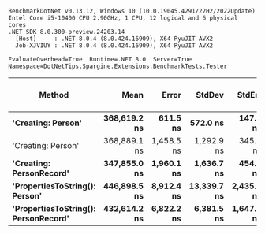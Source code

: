 ```

BenchmarkDotNet v0.13.12, Windows 10 (10.0.19045.4291/22H2/2022Update)
Intel Core i5-10400 CPU 2.90GHz, 1 CPU, 12 logical and 6 physical cores
.NET SDK 8.0.300-preview.24203.14
  [Host]     : .NET 8.0.4 (8.0.424.16909), X64 RyuJIT AVX2
  Job-XJVIUY : .NET 8.0.4 (8.0.424.16909), X64 RyuJIT AVX2

EvaluateOverhead=True  Runtime=.NET 8.0  Server=True  
Namespace=DotNetTips.Spargine.Extensions.BenchmarkTests.Tester  

```
| Method                               | Mean         | Error      | StdDev      | StdErr     | Median       | Min          | Q1           | Q3           | Max          | Op/s    | CI99.9% Margin | Iterations | Kurtosis | MValue | Skewness | Rank | LogicalGroup | Baseline | Exceptions | Completed Work Items | Lock Contentions | Code Size | Allocated |
|------------------------------------- |-------------:|-----------:|------------:|-----------:|-------------:|-------------:|-------------:|-------------:|-------------:|--------:|---------------:|-----------:|---------:|-------:|---------:|-----:|------------- |--------- |-----------:|---------------------:|-----------------:|----------:|----------:|
| **&#39;Creating: Person&#39;**                   | **368,619.2 ns** |   **611.5 ns** |    **572.0 ns** |   **147.7 ns** | **368,474.7 ns** | **367,640.9 ns** | **368,198.5 ns** | **369,176.6 ns** | **369,413.5 ns** | **2,712.8** |       **611.5 ns** |      **15.00** |    **1.626** |  **2.000** |   **0.0670** |    **2** | *****            | **No**       |          **-** |                    **-** |                **-** |     **898 B** |   **3.82 KB** |
| &#39;Creating: Person&#39;                   | 368,889.1 ns | 1,458.5 ns |  1,292.9 ns |   345.6 ns | 368,796.8 ns | 367,035.4 ns | 368,149.3 ns | 369,535.5 ns | 371,861.0 ns | 2,710.8 |     1,458.5 ns |      14.00 |    2.733 |  2.000 |   0.5090 |    2 | *            | No       |          - |                    - |                - |     898 B |    3.8 KB |
| **&#39;Creating: PersonRecord&#39;**             | **347,855.0 ns** | **1,960.1 ns** |  **1,636.7 ns** |   **454.0 ns** | **348,738.3 ns** | **344,243.4 ns** | **347,326.9 ns** | **349,108.7 ns** | **349,262.0 ns** | **2,874.8** |     **1,960.1 ns** |      **13.00** |    **2.419** |  **2.000** |  **-0.9463** |    **1** | *****            | **No**       |          **-** |                    **-** |                **-** |     **282 B** |   **4.21 KB** |
| **&#39;PropertiesToString(): Person&#39;**       | **446,898.5 ns** | **8,912.4 ns** | **13,339.7 ns** | **2,435.5 ns** | **439,896.7 ns** | **434,285.5 ns** | **435,705.9 ns** | **458,048.9 ns** | **484,960.3 ns** | **2,237.6** |     **8,912.4 ns** |      **30.00** |    **2.838** |  **3.059** |   **0.8216** |    **4** | *****            | **No**       |          **-** |                    **-** |                **-** |   **2,110 B** |  **83.32 KB** |
| **&#39;PropertiesToString(): PersonRecord&#39;** | **432,614.2 ns** | **6,822.2 ns** |  **6,381.5 ns** | **1,647.7 ns** | **430,747.9 ns** | **420,957.1 ns** | **428,302.1 ns** | **437,511.6 ns** | **444,884.5 ns** | **2,311.5** |     **6,822.2 ns** |      **15.00** |    **2.026** |  **2.000** |   **0.0634** |    **3** | *****            | **No**       |          **-** |                    **-** |                **-** |   **1,499 B** |  **86.94 KB** |

